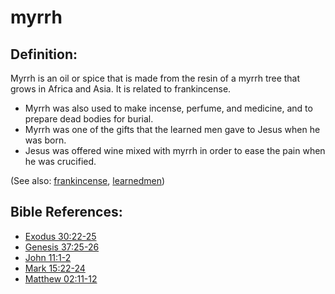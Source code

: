 # myrrh #

## Definition: ##

Myrrh is an oil or spice that is made from the resin of a myrrh tree that grows in Africa and Asia. It is related to frankincense.

* Myrrh was also used to make incense, perfume, and medicine, and to prepare dead bodies for burial.
* Myrrh was one of the gifts that the learned men gave to Jesus when he was born.
* Jesus was offered wine mixed with myrrh in order to ease the pain when he was crucified.

(See also:  [frankincense](../other/frankincense.md), [learnedmen](../other/learnedmen.md))

## Bible References: ##

* [Exodus 30:22-25](https://door43.org/en/bible/notes/exo/30/22)
* [Genesis 37:25-26](https://door43.org/en/bible/notes/gen/37/25)
* [John 11:1-2](https://door43.org/en/bible/notes/jhn/11/01)
* [Mark 15:22-24](https://door43.org/en/bible/notes/mrk/15/22)
* [Matthew 02:11-12](https://door43.org/en/bible/notes/mat/02/11)

